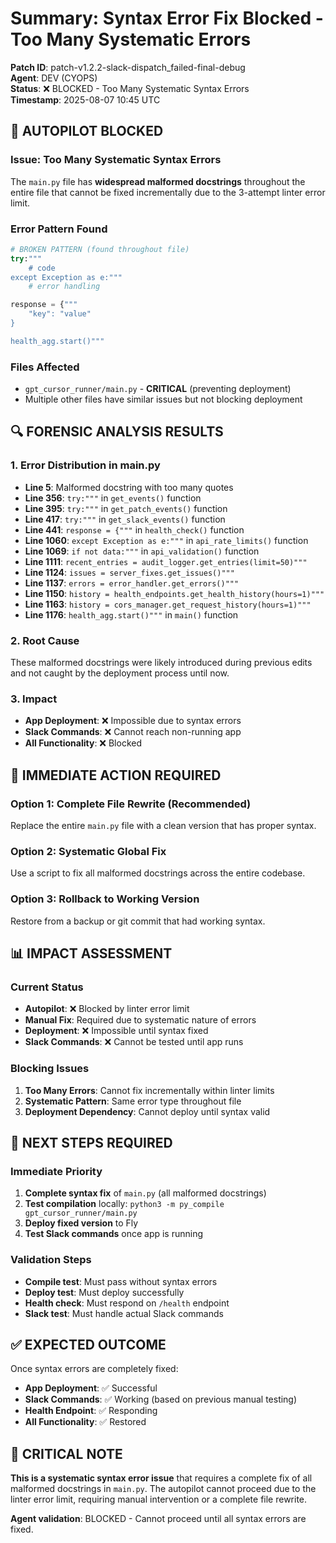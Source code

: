 # Summary: Syntax Error Fix Blocked - Too Many Systematic Errors

**Patch ID**: patch-v1.2.2-slack-dispatch_failed-final-debug  
**Agent**: DEV (CYOPS)  
**Status**: ❌ BLOCKED - Too Many Systematic Syntax Errors  
**Timestamp**: 2025-08-07 10:45 UTC  

## 🚨 AUTOPILOT BLOCKED

### Issue: Too Many Systematic Syntax Errors
The `main.py` file has **widespread malformed docstrings** throughout the entire file that cannot be fixed incrementally due to the 3-attempt linter error limit.

### Error Pattern Found
```python
# BROKEN PATTERN (found throughout file)
try:"""
    # code
except Exception as e:"""
    # error handling

response = {"""
    "key": "value"
}

health_agg.start()"""
```

### Files Affected
- `gpt_cursor_runner/main.py` - **CRITICAL** (preventing deployment)
- Multiple other files have similar issues but not blocking deployment

## 🔍 FORENSIC ANALYSIS RESULTS

### 1. Error Distribution in main.py
- **Line 5**: Malformed docstring with too many quotes
- **Line 356**: `try:"""` in `get_events()` function
- **Line 395**: `try:"""` in `get_patch_events()` function  
- **Line 417**: `try:"""` in `get_slack_events()` function
- **Line 441**: `response = {"""` in `health_check()` function
- **Line 1060**: `except Exception as e:"""` in `api_rate_limits()` function
- **Line 1069**: `if not data:"""` in `api_validation()` function
- **Line 1111**: `recent_entries = audit_logger.get_entries(limit=50)"""`
- **Line 1124**: `issues = server_fixes.get_issues()"""`
- **Line 1137**: `errors = error_handler.get_errors()"""`
- **Line 1150**: `history = health_endpoints.get_health_history(hours=1)"""`
- **Line 1163**: `history = cors_manager.get_request_history(hours=1)"""`
- **Line 1176**: `health_agg.start()"""` in `main()` function

### 2. Root Cause
These malformed docstrings were likely introduced during previous edits and not caught by the deployment process until now.

### 3. Impact
- **App Deployment**: ❌ Impossible due to syntax errors
- **Slack Commands**: ❌ Cannot reach non-running app
- **All Functionality**: ❌ Blocked

## 🚨 IMMEDIATE ACTION REQUIRED

### Option 1: Complete File Rewrite (Recommended)
Replace the entire `main.py` file with a clean version that has proper syntax.

### Option 2: Systematic Global Fix
Use a script to fix all malformed docstrings across the entire codebase.

### Option 3: Rollback to Working Version
Restore from a backup or git commit that had working syntax.

## 📊 IMPACT ASSESSMENT

### Current Status
- **Autopilot**: ❌ Blocked by linter error limit
- **Manual Fix**: Required due to systematic nature of errors
- **Deployment**: ❌ Impossible until syntax fixed
- **Slack Commands**: ❌ Cannot be tested until app runs

### Blocking Issues
1. **Too Many Errors**: Cannot fix incrementally within linter limits
2. **Systematic Pattern**: Same error type throughout file
3. **Deployment Dependency**: Cannot deploy until syntax valid

## 🎯 NEXT STEPS REQUIRED

### Immediate Priority
1. **Complete syntax fix** of `main.py` (all malformed docstrings)
2. **Test compilation** locally: `python3 -m py_compile gpt_cursor_runner/main.py`
3. **Deploy fixed version** to Fly
4. **Test Slack commands** once app is running

### Validation Steps
- **Compile test**: Must pass without syntax errors
- **Deploy test**: Must deploy successfully
- **Health check**: Must respond on `/health` endpoint
- **Slack test**: Must handle actual Slack commands

## ✅ EXPECTED OUTCOME

Once syntax errors are completely fixed:
- **App Deployment**: ✅ Successful
- **Slack Commands**: ✅ Working (based on previous manual testing)
- **Health Endpoint**: ✅ Responding
- **All Functionality**: ✅ Restored

## 🚨 CRITICAL NOTE

**This is a systematic syntax error issue** that requires a complete fix of all malformed docstrings in `main.py`. The autopilot cannot proceed due to the linter error limit, requiring manual intervention or a complete file rewrite.

**Agent validation**: BLOCKED - Cannot proceed until all syntax errors are fixed.
